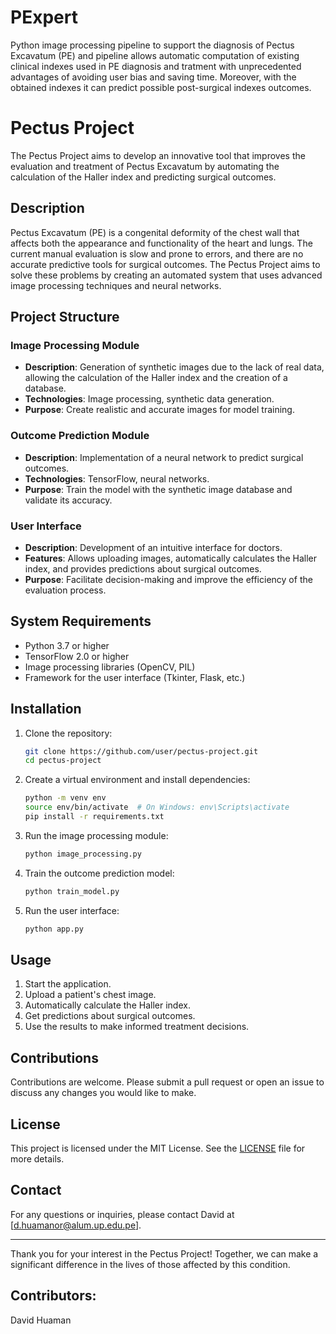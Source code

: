 # PExpert

Python image processing pipeline to support the diagnosis of Pectus Excavatum (PE) and  pipeline allows automatic computation of existing clinical indexes used in PE diagnosis and tratment with unprecedented advantages of avoiding user bias and saving time. Moreover, with the obtained indexes it can predict possible post-surgical indexes outcomes.

# Pectus Project

The Pectus Project aims to develop an innovative tool that improves the evaluation and treatment of Pectus Excavatum by automating the calculation of the Haller index and predicting surgical outcomes.

## Description

Pectus Excavatum (PE) is a congenital deformity of the chest wall that affects both the appearance and functionality of the heart and lungs. The current manual evaluation is slow and prone to errors, and there are no accurate predictive tools for surgical outcomes. The Pectus Project aims to solve these problems by creating an automated system that uses advanced image processing techniques and neural networks.

## Project Structure

### Image Processing Module

- **Description**: Generation of synthetic images due to the lack of real data, allowing the calculation of the Haller index and the creation of a database.
- **Technologies**: Image processing, synthetic data generation.
- **Purpose**: Create realistic and accurate images for model training.

### Outcome Prediction Module

- **Description**: Implementation of a neural network to predict surgical outcomes.
- **Technologies**: TensorFlow, neural networks.
- **Purpose**: Train the model with the synthetic image database and validate its accuracy.

### User Interface

- **Description**: Development of an intuitive interface for doctors.
- **Features**: Allows uploading images, automatically calculates the Haller index, and provides predictions about surgical outcomes.
- **Purpose**: Facilitate decision-making and improve the efficiency of the evaluation process.

## System Requirements

- Python 3.7 or higher
- TensorFlow 2.0 or higher
- Image processing libraries (OpenCV, PIL)
- Framework for the user interface (Tkinter, Flask, etc.)

## Installation

1. Clone the repository:
    ```bash
    git clone https://github.com/user/pectus-project.git
    cd pectus-project
    ```

2. Create a virtual environment and install dependencies:
    ```bash
    python -m venv env
    source env/bin/activate  # On Windows: env\Scripts\activate
    pip install -r requirements.txt
    ```

3. Run the image processing module:
    ```bash
    python image_processing.py
    ```

4. Train the outcome prediction model:
    ```bash
    python train_model.py
    ```

5. Run the user interface:
    ```bash
    python app.py
    ```

## Usage

1. Start the application.
2. Upload a patient's chest image.
3. Automatically calculate the Haller index.
4. Get predictions about surgical outcomes.
5. Use the results to make informed treatment decisions.

## Contributions

Contributions are welcome. Please submit a pull request or open an issue to discuss any changes you would like to make.

## License

This project is licensed under the MIT License. See the [LICENSE](LICENSE) file for more details.

## Contact

For any questions or inquiries, please contact David at [d.huamanor@alum.up.edu.pe].

---

Thank you for your interest in the Pectus Project! Together, we can make a significant difference in the lives of those affected by this condition.

## Contributors:
David Huaman

